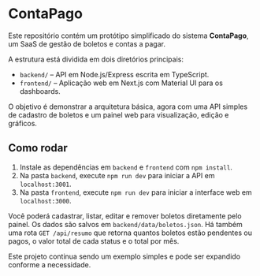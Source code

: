 # ContaPago

Este repositório contém um protótipo simplificado do sistema **ContaPago**, um SaaS de gestão de boletos e contas a pagar.

A estrutura está dividida em dois diretórios principais:

- `backend/` – API em Node.js/Express escrita em TypeScript.
- `frontend/` – Aplicação web em Next.js com Material UI para os dashboards.

O objetivo é demonstrar a arquitetura básica, agora com uma API simples de cadastro de boletos e um painel web para visualização, edição e gráficos.

## Como rodar

1. Instale as dependências em `backend` e `frontend` com `npm install`.
2. Na pasta `backend`, execute `npm run dev` para iniciar a API em `localhost:3001`.
3. Na pasta `frontend`, execute `npm run dev` para iniciar a interface web em `localhost:3000`.

 Você poderá cadastrar, listar, editar e remover boletos diretamente pelo painel. Os dados são salvos em `backend/data/boletos.json`.
 Há também uma rota `GET /api/resumo` que retorna quantos boletos estão pendentes ou pagos, o valor total de cada status e o total por mês.

Este projeto continua sendo um exemplo simples e pode ser expandido conforme a necessidade.
